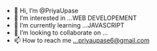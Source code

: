 - 👋 Hi, I’m @PriyaUpase
- 👀 I’m interested in ...WEB DEVELOPEMENT
- 🌱 I’m currently learning ...JAVASCRIPT
- 💞️ I’m looking to collaborate on ...
- 📫 How to reach me ...priyaupase6@gmail.com

<!---
PriyaUpase/PriyaUpase is a ✨ special ✨ repository because its `README.md` (this file) appears on your GitHub profile.
You can click the Preview link to take a look at your changes.
--->

